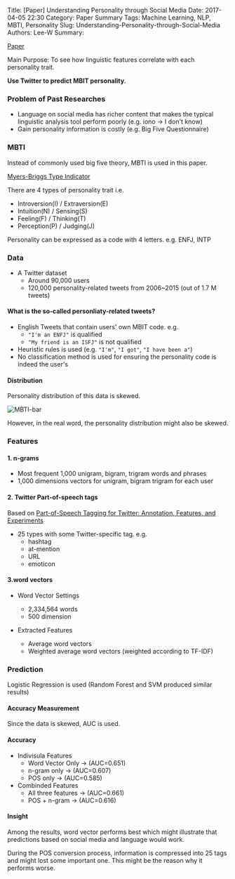 Title: [Paper] Understanding Personality through Social Media
Date: 2017-04-05 22:30
Category: Paper Summary
Tags: Machine Learning, NLP, MBTI, Personality
Slug: Understanding-Personality-through-Social-Media
Authors: Lee-W
Summary: 


[Paper](https://pdfs.semanticscholar.org/1503/fc3acf17b1972c9a16e40b3eba6c2a140624.pdf)

Main Purpose: To see how linguistic features correlate with each personality trait.

<!--more-->

**Use Twitter to predict MBIT personality.**

### Problem of Past Researches
- Language on social media has richer content that makes the typical linguistic analysis tool perform poorly (e.g. iono -> I don't know)
- Gain personality information is costly (e.g. Big Five Questionnaire)

### MBTI
Instead of commonly used big five theory, MBTI is used in this paper.

[Myers-Briggs Type Indicator](https://en.wikipedia.org/wiki/Myers–Briggs_Type_Indicator)

There are 4 types of personality trait
i.e.

- Introversion(I) / Extraversion(E)
- Intuition(N) / Sensing(S)
- Feeling(F) / Thinking(T)
- Perception(P) / Judging(J)

Personality can be expressed as a code with 4 letters.
e.g. ENFJ, INTP

### Data
- A Twitter dataset
	- Around 90,000 users
	- 120,000 personality-related tweets from 2006~2015 (out of 1.7 M tweets)

#### What is the so-called personliaty-related tweets?
- English Tweets that contain users' own MBIT code. 
	e.g.
	- `"I'm an ENFJ"` is qualified
	- `"My friend is an ISFJ"` is not qualified
- Heuristic rules is used (e.g. `"I'm"`, `"I got"`, `"I have been a"`)
- No classification method is used for ensuring the personality code is indeed the user's 


#### Distribution

Personality distribution of this data is skewed.

![MBTI-bar]({filename}/images/posts-image/2017-04-05-understanding-personliaty-through-social-media/MBTI-bar.png)

However, in the real word, the personality distribution might also be skewed.
	 
### Features
#### 1. n-grams
- Most frequent 1,000 unigram, bigram, trigram words and phrases
- 1,000 dimensions vectors for unigram, bigram trigram for each user

#### 2. Twitter Part-of-speech tags
Based on [Part-of-Speech Tagging for Twitter: Annotation, Features, and Experiments](http://www.cs.cmu.edu/~ark/TweetNLP/gimpel+etal.acl11.pdf)

- 25 types with some Twitter-specific tag. 
  e.g.
	- hashtag
	- at-mention
	- URL
	- emoticon 

#### 3.word vectors
- Word Vector Settings
	- 2,334,564 words
	- 500 dimension

- Extracted Features
	- Average word vectors
	- Weighted average word vectors (weighted according to TF-IDF) 

### Prediction
Logistic Regression is used (Random Forest and SVM produced similar results)

#### Accuracy Measurement
Since the data is skewed, AUC is used.

#### Accuracy
- Indivisula Features
	- Word Vector Only -> (AUC=0.651) 
	- n-gram only -> (AUC=0.607)
	- POS only -> (AUC=0.585)
- Combinded Features
	- All three features -> (AUC=0.661)
	- POS + n-gram -> (AUC=0.616)

#### Insight
Among the results, word vector performs best which might illustrate that predictions based on social media and language would work.

During the POS conversion process, information is compressed into 25 tags and might lost some important one.
This might be the reason why it performs worse.